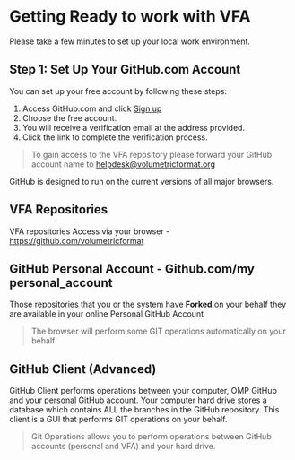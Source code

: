 # Getting Ready to work with VFA 

Please take a few minutes to set up your local work environment.

<!-- toc -->

## Step 1: Set Up Your GitHub.com Account
You can set up your free account by following these steps:

1. Access GitHub.com and click [Sign up](https://github.com/join?ref_cta=Sign+up&ref_loc=header+logged+out&ref_page=%2F&source=header-home)
2. Choose the free account.
3. You will receive a verification email at the address provided.
4. Click the link to complete the verification process. 

> To gain access to the VFA repository please forward your GitHub account name to helpdesk@volumetricformat.org

GitHub is designed to run on the current versions of all major browsers.

## VFA Repositories
VFA repositories Access via your browser - https://github.com/volumetricformat

## GitHub Personal Account - Github.com/my personal_account
Those repositories that you or the system have **Forked** on your behalf they are available in your online Personal GitHub Account
> The browser will perform some GIT operations automatically on your behalf

## GitHub Client (Advanced)
GitHub Client performs operations between your computer, OMP GitHub and your personal GitHub account.
Your computer hard drive stores a database which contains ALL the branches in the GitHub repository.
This client is a GUI that performs GIT operations on your behalf.
>Git Operations allows you to perform operations between GitHub accounts (personal and VFA) and your hard drive.
